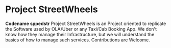 # Project StreetWheels
**Codename sppedstr**
Project StreetWheels is an Project oriented to replicate the Software used by OLA/Uber or any Taxi/Cab Booking App. We don't know how they manage their Infrastructure, but we will understand the basics of how to manage such services. Contributions are Welcome.
